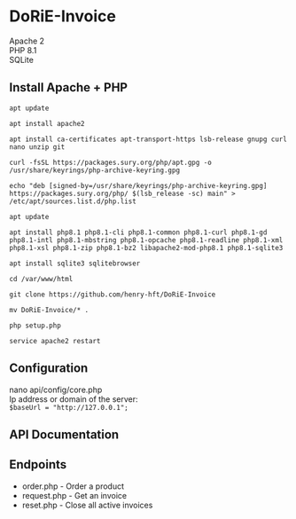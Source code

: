 # DoRiE-Invoice

Apache 2<br>
PHP 8.1<br>
SQLite

## Install Apache + PHP

`apt update`
  
`apt install apache2`

`apt install ca-certificates apt-transport-https lsb-release gnupg curl nano unzip git`

`curl -fsSL https://packages.sury.org/php/apt.gpg -o /usr/share/keyrings/php-archive-keyring.gpg`

`echo "deb [signed-by=/usr/share/keyrings/php-archive-keyring.gpg] https://packages.sury.org/php/ $(lsb_release -sc) main" > /etc/apt/sources.list.d/php.list`

`apt update`

`apt install php8.1 php8.1-cli php8.1-common php8.1-curl php8.1-gd php8.1-intl php8.1-mbstring php8.1-opcache php8.1-readline php8.1-xml php8.1-xsl php8.1-zip php8.1-bz2 libapache2-mod-php8.1 php8.1-sqlite3`

`apt install sqlite3 sqlitebrowser`

`cd /var/www/html`

`git clone https://github.com/henry-hft/DoRiE-Invoice`

`mv DoRiE-Invoice/* .`

`php setup.php`

`service apache2 restart`


## Configuration

nano api/config/core.php
<br>
Ip address or domain of the server:
<br>
`$baseUrl = "http://127.0.0.1";`

## API Documentation

## Endpoints

- order.php - Order a product
- request.php - Get an invoice
- reset.php - Close all active invoices
